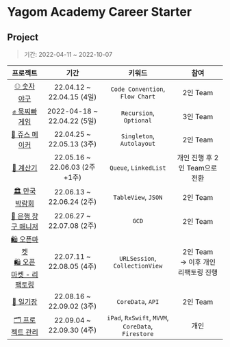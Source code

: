# Yagom Academy Career Starter

## Project
> 기간: 2022-04-11 ~ 2022-10-07

| 프로젝트 | 기간 | 키워드 |  참여 | 
| :--------: | :--------: | :--------: |  :--------: | 
| [⚾️ 숫자 야구](https://github.com/Judy-999/iOS-NumberBaseBall) |  22.04.12 ~ 22.04.15 (4일)   | `Code Convention`, `Flow Chart`      |  2인 Team     | 
| [✊ 묵찌빠 게임](https://github.com/Judy-999/ios-rock-paper-scissors)     | 2022-04-18 ~ 22.04.22 (5일)    | `Recursion`, `Optional`     |  3인 Team     | 
| [🧃 쥬스 메이커](https://github.com/Judy-999/ios-juice-maker)    | 22.04.25 ~ 22.05.13 (3주)     | `Singleton`, `Autolayout`     |  2인 Team     | 
| [🧮 계산기](https://github.com/Judy-999/ios-calculator-app)     | 22.05.16 ~ 22.06.03 (2주+1주) | `Queue`, `LinkedList`     |  개인 진행 후 2인 Team으로 전환     | 
| [🏛 만국박람회](https://github.com/Judy-999/ios-exposition-universelle)     | 22.06.13 ~ 22.06.24  (2주)   | `TableView`, `JSON`     |   2인 Team    | 
| [💸 은행 창구 매니저](https://github.com/Judy-999/ios-bank-manager)     | 22.06.27 ~ 22.07.08  (2주)   | `GCD`     |  2인 Team     | 
| [🛍 오픈마켓 ](https://github.com/Judy-999/ios-open-market) <br> [🛍 오픈 마켓 - 리팩토링](https://github.com/Judy-999/iOS-OpenMarket)     | 22.07.11 ~ 22.08.05 (4주)    | `URLSession`, `CollectionView`     |  2인 Team <br>-> 이후 개인 리팩토링 진행     | 
| [📔 일기장](https://github.com/Judy-999/ios-diary)    |  22.08.16 ~ 22.09.02 (3주)    | `CoreData`, `API`     |  2인 Team    | 
| [🗂 프로젝트 관리](https://github.com/Judy-999/ios-project-manager)     | 22.09.04 ~ 22.09.30  (4주)   | `iPad`, `RxSwift`, `MVVM`,<br> `CoreData`, `Firestore`     |  개인     | 

<br>
